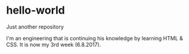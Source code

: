 # hello-world
Just another repository

I'm an engineering that is continuing his knowledge by learning HTML & CSS. It is now my 3rd week (6.8.2017).
